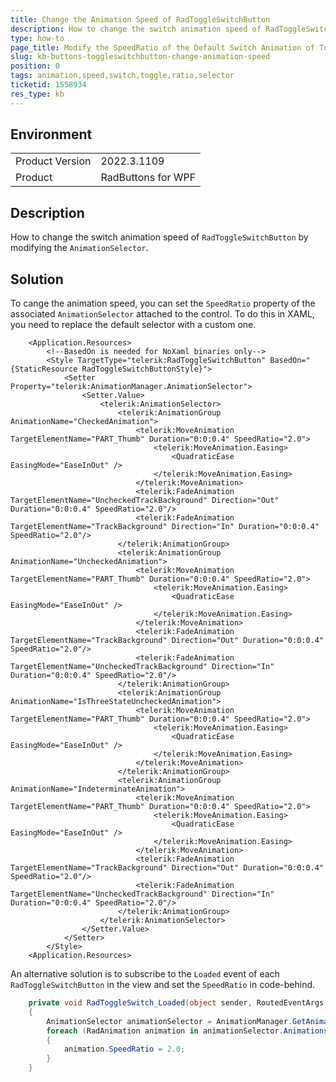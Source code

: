 ```yaml
---
title: Change the Animation Speed of RadToggleSwitchButton
description: How to change the switch animation speed of RadToggleSwitchButton by modifying the AnimationSelector.
type: how-to
page_title: Modify the SpeedRatio of the Default Switch Animation of ToggleSwitchButton
slug: kb-buttons-toggleswitchbutton-change-animation-speed
position: 0
tags: animation,speed,switch,toggle,ratio,selector
ticketid: 1558934
res_type: kb
---
```


## Environment

<table>
	<tr>
		<td>Product Version</td>
		<td>2022.3.1109</td>
	</tr>
	<tr>
		<td>Product</td>
		<td>RadButtons for WPF</td>
	</tr>
</table>

## Description

How to change the switch animation speed of `RadToggleSwitchButton` by modifying the `AnimationSelector`.

## Solution

To cange the animation speed, you can set the `SpeedRatio` property of the associated `AnimationSelector` attached to the control. To do this in XAML, you need to replace the default selector with a custom one.


```XAML
	<Application.Resources>
		<!--BasedOn is needed for NoXaml binaries only-->
		<Style TargetType="telerik:RadToggleSwitchButton" BasedOn="{StaticResource RadToggleSwitchButtonStyle}">
			<Setter Property="telerik:AnimationManager.AnimationSelector">
				<Setter.Value>
					<telerik:AnimationSelector>
						<telerik:AnimationGroup AnimationName="CheckedAnimation">
							<telerik:MoveAnimation TargetElementName="PART_Thumb" Duration="0:0:0.4" SpeedRatio="2.0">
								<telerik:MoveAnimation.Easing>
									<QuadraticEase EasingMode="EaseInOut" />
								</telerik:MoveAnimation.Easing>
							</telerik:MoveAnimation>
							<telerik:FadeAnimation TargetElementName="UncheckedTrackBackground" Direction="Out" Duration="0:0:0.4" SpeedRatio="2.0"/>
							<telerik:FadeAnimation TargetElementName="TrackBackground" Direction="In" Duration="0:0:0.4" SpeedRatio="2.0"/>
						</telerik:AnimationGroup>
						<telerik:AnimationGroup AnimationName="UncheckedAnimation">
							<telerik:MoveAnimation TargetElementName="PART_Thumb" Duration="0:0:0.4" SpeedRatio="2.0">
								<telerik:MoveAnimation.Easing>
									<QuadraticEase EasingMode="EaseInOut" />
								</telerik:MoveAnimation.Easing>
							</telerik:MoveAnimation>
							<telerik:FadeAnimation TargetElementName="TrackBackground" Direction="Out" Duration="0:0:0.4" SpeedRatio="2.0"/>
							<telerik:FadeAnimation TargetElementName="UncheckedTrackBackground" Direction="In" Duration="0:0:0.4" SpeedRatio="2.0"/>
						</telerik:AnimationGroup>
						<telerik:AnimationGroup AnimationName="IsThreeStateUncheckedAnimation">
							<telerik:MoveAnimation TargetElementName="PART_Thumb" Duration="0:0:0.4" SpeedRatio="2.0">
								<telerik:MoveAnimation.Easing>
									<QuadraticEase EasingMode="EaseInOut" />
								</telerik:MoveAnimation.Easing>
							</telerik:MoveAnimation>
						</telerik:AnimationGroup>
						<telerik:AnimationGroup AnimationName="IndeterminateAnimation">
							<telerik:MoveAnimation TargetElementName="PART_Thumb" Duration="0:0:0.4" SpeedRatio="2.0">
								<telerik:MoveAnimation.Easing>
									<QuadraticEase EasingMode="EaseInOut" />
								</telerik:MoveAnimation.Easing>
							</telerik:MoveAnimation>
							<telerik:FadeAnimation TargetElementName="TrackBackground" Direction="Out" Duration="0:0:0.4" SpeedRatio="2.0"/>
							<telerik:FadeAnimation TargetElementName="UncheckedTrackBackground" Direction="In" Duration="0:0:0.4" SpeedRatio="2.0"/>
						</telerik:AnimationGroup>
					</telerik:AnimationSelector>
				</Setter.Value>
			</Setter>
		</Style>
	<Application.Resources>
```

An alternative solution is to subscribe to the `Loaded` event of each `RadToggleSwitchButton` in the view and set the `SpeedRatio` in code-behind.


```C#
	private void RadToggleSwitch_Loaded(object sender, RoutedEventArgs e)
	{
		AnimationSelector animationSelector = AnimationManager.GetAnimationSelector(sender as RadToggleSwitchButton) as AnimationSelector;
		foreach (RadAnimation animation in animationSelector.Animations)
		{
			animation.SpeedRatio = 2.0;
		}
	}
```
